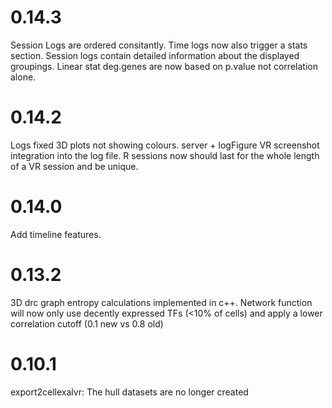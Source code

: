 # 0.14.3

Session Logs are ordered consitantly.
Time logs now also trigger a stats section.
Session logs contain detailed information about the displayed groupings.
Linear stat deg.genes are now based on p.value not correlation alone.

# 0.14.2

Logs fixed 3D plots not showing colours.
server + logFigure VR screenshot integration into the log file.
R sessions now should last for the whole length of a VR session and be unique.

# 0.14.0

Add timeline features.

# 0.13.2

3D drc graph entropy calculations implemented in c++.
Network function will now only use decently expressed TFs (<10% of cells) and apply a lower correlation cutoff (0.1 new vs 0.8 old)

# 0.10.1

export2cellexalvr: The hull datasets are no longer created